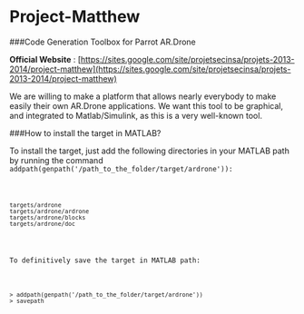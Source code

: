Project-Matthew
===============
###Code Generation Toolbox for Parrot AR.Drone

__Official Website__ : [https://sites.google.com/site/projetsecinsa/projets-2013-2014/project-matthew](https://sites.google.com/site/projetsecinsa/projets-2013-2014/project-matthew)

We are willing to make a platform that allows nearly everybody to make easily their own AR.Drone applications. We want this tool to be graphical, and integrated to Matlab/Simulink, as this is a very well-known tool.

###How to install the target in MATLAB?

To install the target, just add the following directories in your MATLAB path by running the command <code>addpath(genpath('/path_to_the_folder/target/ardrone')):
<pre><code>
targets/ardrone
targets/ardrone/ardrone
targets/ardrone/blocks
targets/ardrone/doc</pre></code>

To definitively save the target in MATLAB path:
<pre><code>
> addpath(genpath('/path_to_the_folder/target/ardrone'))
> savepath 
</code></pre>

